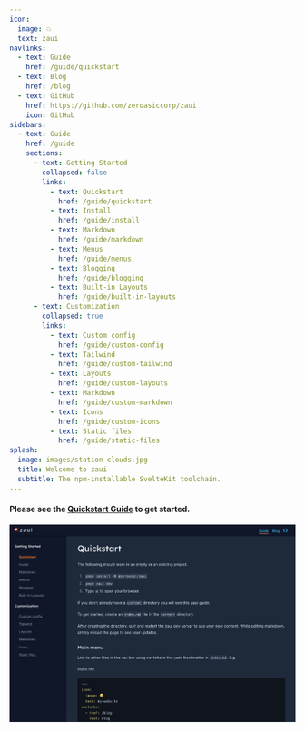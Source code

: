 ```yaml
---
icon:
  image: 💥
  text: zaui
navlinks:
  - text: Guide
    href: /guide/quickstart
  - text: Blog
    href: /blog
  - text: GitHub
    href: https://github.com/zeroasiccorp/zaui
    icon: GitHub
sidebars:
  - text: Guide
    href: /guide
    sections:
      - text: Getting Started
        collapsed: false
        links:
          - text: Quickstart
            href: /guide/quickstart
          - text: Install
            href: /guide/install
          - text: Markdown
            href: /guide/markdown
          - text: Menus
            href: /guide/menus
          - text: Blogging
            href: /guide/blogging
          - text: Built-in Layouts
            href: /guide/built-in-layouts
      - text: Customization
        collapsed: true
        links:
          - text: Custom config
            href: /guide/custom-config
          - text: Tailwind
            href: /guide/custom-tailwind
          - text: Layouts
            href: /guide/custom-layouts
          - text: Markdown
            href: /guide/custom-markdown
          - text: Icons
            href: /guide/custom-icons
          - text: Static files
            href: /guide/static-files
splash:
  image: images/station-clouds.jpg
  title: Welcome to zaui
  subtitle: The npm-installable SvelteKit toolchain.
---
```


#### Please see the [Quickstart Guide](/guide/quickstart) to get started.

[![Screenshot of quickstart guide](images/guide-dark.png)](/guide/quickstart)